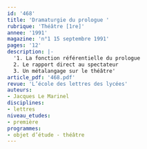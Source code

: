 ```yaml
---
id: '468'
title: 'Dramaturgie du prologue '
rubrique: 'Théâtre [1re]'
annee: '1991'
magazine: 'n°1 15 septembre 1991'
pages: '12'
description: |-
  '1. La fonction référentielle du prologue
  2. Le rapport direct au spectateur
  3. Un métalangage sur le théâtre'
article_pdf: '468.pdf'
revue: 'L’école des lettres des lycées'
auteurs:
- Jacques Le Marinel
disciplines:
- lettres
niveau_etudes:
- première
programmes:
- objet d’étude - théâtre
---
```

